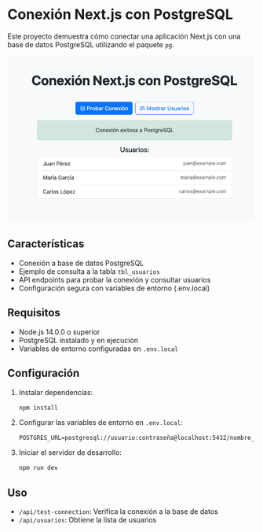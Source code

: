 # Conexión Next.js con PostgreSQL

Este proyecto demuestra cómo conectar una aplicación Next.js con una base de datos PostgreSQL utilizando el paquete `pg`.

![Demo](https://raw.githubusercontent.com/urian121/imagenes-proyectos-github/refs/heads/master/connect-nextjs-with-postgres.png)

## Características

- Conexión a base de datos PostgreSQL
- Ejemplo de consulta a la tabla `tbl_usuarios`
- API endpoints para probar la conexión y consultar usuarios
- Configuración segura con variables de entorno (.env.local)

## Requisitos

- Node.js 14.0.0 o superior
- PostgreSQL instalado y en ejecución
- Variables de entorno configuradas en `.env.local`

## Configuración

1. Instalar dependencias:
   ```bash
   npm install
   ```

2. Configurar las variables de entorno en `.env.local`:
   ```
   POSTGRES_URL=postgresql://usuario:contraseña@localhost:5432/nombre_bd
   ```

3. Iniciar el servidor de desarrollo:
   ```bash
   npm run dev
   ```

## Uso

- `/api/test-connection`: Verifica la conexión a la base de datos
- `/api/usuarios`: Obtiene la lista de usuarios
